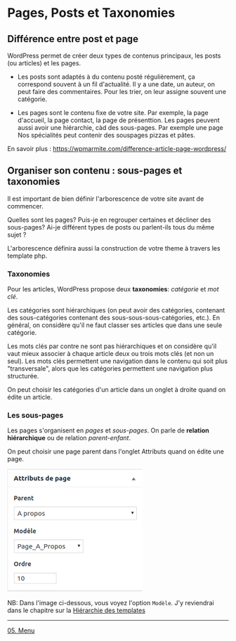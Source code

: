 # Pages, Posts et Taxonomies

## Différence entre post et page

WordPress permet de créer deux types de contenus principaux, les posts (ou articles) et les pages.

- Les posts sont adaptés à du contenu posté régulièrement, ça correspond souvent à un fil d'actualité. Il y a une date, un auteur, on peut faire des commentaires. 
Pour les trier, on leur assigne souvent une catégorie.

- Les pages sont le contenu fixe de votre site. Par exemple, la page d'accueil, la page contact, la page de présenttion.
Les pages peuvent aussi avoir une hiérarchie, càd des sous-pages. Par exemple une page Nos spécialités peut contenir des souspages pizzas et pâtes. 

En savoir plus : https://wpmarmite.com/difference-article-page-wordpress/ 


## Organiser son contenu : sous-pages et taxonomies

Il est important de bien définir l'arborescence de votre site avant de commencer. 

Quelles sont les pages? Puis-je en regrouper certaines et décliner des sous-pages? Ai-je différent types de posts ou parlent-ils tous du même sujet ? 

L'arborescence définira aussi la construction de votre theme à travers les template php. 

### Taxonomies

Pour les articles, WordPress propose deux **taxonomies**: *catégorie* et *mot clé*.  

Les catégories sont hiérarchiques (on peut avoir des catégories, contenant des sous-catégories contenant des sous-sous-sous-catégories, etc.). En général, on considère qu'il ne faut classer ses articles que dans une seule catégorie.

Les mots clés par contre ne sont pas hiérarchiques et on considère qu'il vaut mieux associer à chaque article deux ou trois mots clés (et non un seul). 
Les mots clés permettent une navigation dans le contenu qui soit plus "transversale", alors que les catégories permettent une navigation plus structurée.  

On peut choisir les catégories d'un article dans un onglet à droite quand on édite un article. 

### Les sous-pages

Les pages s'organisent en *pages* et *sous-pages*. On parle de **relation hiérarchique** ou de relation *parent-enfant*.

On peut choisir une page parent dans l'onglet Attributs quand on édite une page. 

![sous-pages](../images/wpapropos.png)

NB: Dans l'image ci-dessous, vous voyez l'option `Modèle`. J'y reviendrai dans le chapitre sur la [Hiérarchie des templates](01.hierarchy.md)



----

[05. Menu](05.navigation.md)
